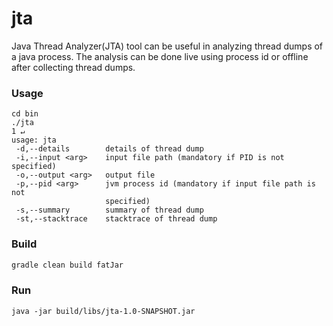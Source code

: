 # jta
Java Thread Analyzer(JTA) tool can be useful in analyzing thread dumps of a java process. The analysis can be done live using process id or offline after collecting thread dumps. 

### Usage

```
cd bin
./jta                                                                                                                                                                                                                                                             1 ↵
usage: jta
 -d,--details        details of thread dump
 -i,--input <arg>    input file path (mandatory if PID is not specified)
 -o,--output <arg>   output file
 -p,--pid <arg>      jvm process id (mandatory if input file path is not
                     specified)
 -s,--summary        summary of thread dump
 -st,--stacktrace    stacktrace of thread dump
 ```

### Build

```bash
gradle clean build fatJar
```

### Run

```
java -jar build/libs/jta-1.0-SNAPSHOT.jar
```

